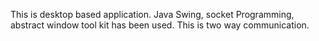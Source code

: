 This is desktop based application. Java Swing, socket Programming, abstract window tool kit has been used. This is two way communication. 

